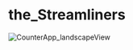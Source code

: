 # the_Streamliners
![CounterApp_landscapeView](https://user-images.githubusercontent.com/67231912/124353091-f5c08b00-dc21-11eb-89b0-381db34f4847.jpg)
